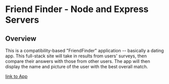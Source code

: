 # Friend Finder - Node and Express Servers

## Overview

This is a compatibility-based "FriendFinder" application -- basically a dating app. This full-stack site will take in results from users' surveys, then compare their answers with those from other users. The app will then display the name and picture of the user with the best overall match.

[link to App](https://floating-fjord-11465.herokuapp.com/)